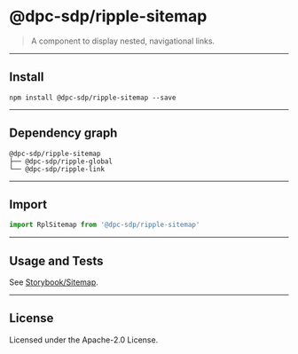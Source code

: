 # @dpc-sdp/ripple-sitemap

> A component to display nested, navigational links.

--------------------------------------------------------------------------------

## Install

```shell
npm install @dpc-sdp/ripple-sitemap --save
```

--------------------------------------------------------------------------------

## Dependency graph

```shell
@dpc-sdp/ripple-sitemap
├── @dpc-sdp/ripple-global
└── @dpc-sdp/ripple-link
```

--------------------------------------------------------------------------------

## Import

```js
import RplSitemap from '@dpc-sdp/ripple-sitemap'
```

--------------------------------------------------------------------------------

## Usage and Tests

See [Storybook/Sitemap](https://ripple.sdp.vic.gov.au/?selectedKind=Molecules/Sitemap&selectedStory=Sitemap).

--------------------------------------------------------------------------------

## License

Licensed under the Apache-2.0 License.
